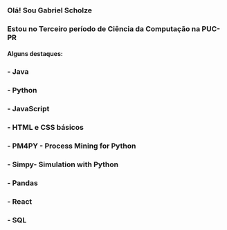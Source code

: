 ### Olá! Sou Gabriel Scholze
### Estou no Terceiro período de Ciência da Computação na PUC-PR

#### Alguns destaques:

### - Java
### - Python
### - JavaScript
### - HTML e CSS básicos
### - PM4PY - Process Mining for Python
### - Simpy- Simulation with Python
### - Pandas
### - React
### - SQL

